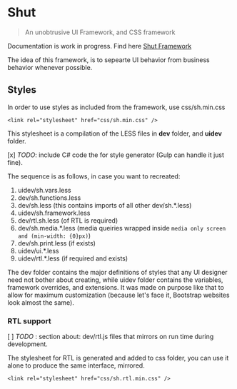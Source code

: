 # Shut
> An unobtrusive UI Framework, and CSS framework

Documentation is work in progress. Find here <a href="http://vinepaper.com/">Shut Framework</a>

The idea of this framework, is to sepearte UI behavior from business behavior whenever possible.


## Styles

In order to use styles as included from the framework, use css/sh.min.css

```
<link rel="stylesheet" href="css/sh.min.css" />
```

This stylesheet is a compilation of the LESS files in **dev** folder, and **uidev** folder. 

[x] *TODO*: include C# code the for style generator (Gulp can handle it just fine).

The sequence is as follows, in case you want to recreated:

1. uidev/sh.vars.less
2. dev/sh.functions.less
3. dev/sh.less (this contains imports of all other dev/sh.*.less)
4. uidev/sh.framework.less
5. dev/rtl.sh.less (of RTL is required)
6. dev/sh.media.*.less (media queiries wrapped inside `media only screen and (min-width: {0}px)`)
7. dev/sh.print.less (if exists)
8. uidev/ui.*.less
9. uidev/rtl.*.less (if required and exists)

The dev folder contains the major definitions of styles that any UI designer need not bother about creating, while uidev folder contains the variables, framework overrides, and extensions. It was made on purpose like that to allow for maximum customization (because let's face it, Bootstrap websites look almost the same).

### RTL support

[ ] *TODO* : section about: dev/rtl.js files that mirrors on run time during development.

The stylesheet for RTL is generated and added to css folder, you can use it alone to produce the same interface, mirrored. 

```
<link rel="stylesheet" href="css/sh.rtl.min.css" />
```

